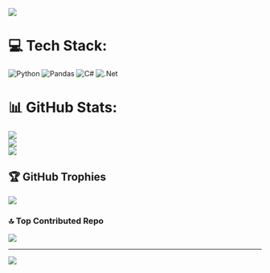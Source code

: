 [![](https://visitcount.itsvg.in/api?id=zaricj&label=Profile%20Views&color=8&icon=5&pretty=false)](https://visitcount.itsvg.in)

# 💻 Tech Stack:
![Python](https://img.shields.io/badge/python-3670A0?style=for-the-badge&logo=python&logoColor=ffdd54) ![Pandas](https://img.shields.io/badge/pandas-%23150458.svg?style=for-the-badge&logo=pandas&logoColor=white) ![C#](https://img.shields.io/badge/c%23-%23239120.svg?style=for-the-badge&logo=csharp&logoColor=white) ![.Net](https://img.shields.io/badge/.NET-5C2D91?style=for-the-badge&logo=.net&logoColor=white)
# 📊 GitHub Stats:
![](https://github-readme-stats.vercel.app/api?username=zaricj&theme=vue-dark&hide_border=false&include_all_commits=true&count_private=true)<br/>
![](https://github-readme-streak-stats.herokuapp.com/?user=zaricj&theme=vue-dark&hide_border=false)<br/>
![](https://github-readme-stats.vercel.app/api/top-langs/?username=zaricj&theme=vue-dark&hide_border=false&include_all_commits=true&count_private=true&layout=compact)

## 🏆 GitHub Trophies
![](https://github-profile-trophy.vercel.app/?username=zaricj&theme=vue-dark&no-frame=false&no-bg=false&margin-w=4)

### 🔝 Top Contributed Repo
![](https://github-contributor-stats.vercel.app/api?username=zaricj&limit=5&theme=dark&combine_all_yearly_contributions=true)

---
[![](https://visitcount.itsvg.in/api?id=zaricj&icon=5&color=1)](https://visitcount.itsvg.in)
